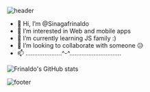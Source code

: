 

![header](https://capsule-render.vercel.app/api?type=waving&color=auto&height=300&section=header&text=Hi%20there%20^-^&fontSize=90)


- 👋 Hi, I’m @Sinagafrinaldo
- 👀 I’m interested in Web and mobile apps
- 🌱 I’m currently learning JS family :)
- 💞️ I’m looking to collaborate with someone 😥
- 📫 .....................^-^..............................


![Frinaldo's GitHub stats](https://github-readme-stats.vercel.app/api?username=sinagafrinaldo&show_icons=true&theme=radical)

![footer](https://capsule-render.vercel.app/api?section=footer)
<!---
Sinagafrinaldo/Sinagafrinaldo is a ✨ special ✨ repository because its `README.md` (this file) appears on your GitHub profile.
You can click the Preview link to take a look at your changes.
--->
